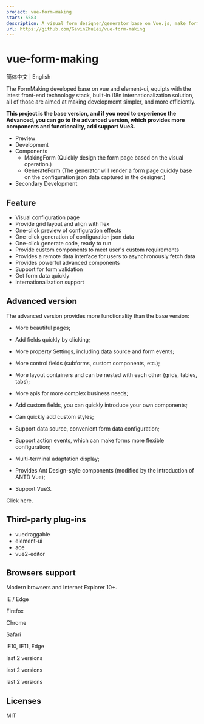 ```yaml
---
project: vue-form-making
stars: 5583
description: A visual form designer/generator base on Vue.js, make form development simple and efficient.（基于Vue的可视化表单设计器，让表单开发简单而高效。）
url: https://github.com/GavinZhuLei/vue-form-making
---
```


vue-form-making
===============

简体中文 | English

The FormMaking developed base on vue and element-ui, equipts with the latest front-end technology stack, built-in i18n internationalization solution, all of those are aimed at making developmemt simpler, and more efficiently.

**This project is the base version, and if you need to experience the Advanced, you can go to the advanced version, which provides more components and functionality, add support Vue3.**

-   Preview
-   Development
-   Components
    -   MakingForm (Quickly design the form page based on the visual operation.)
    -   GenerateForm (The generator will render a form page quickly base on the configuration json data captured in the designer.)
-   Secondary Development

Feature
-------

-   Visual configuration page
-   Provide grid layout and align with flex
-   One-click preview of configuration effects
-   One-click generation of configuration json data
-   One-click generate code, ready to run
-   Provide custom components to meet user's custom requirements
-   Provides a remote data interface for users to asynchronously fetch data
-   Provides powerful advanced components
-   Support for form validation
-   Get form data quickly
-   Internationalization support

Advanced version
----------------

The advanced version provides more functionality than the base version:

-   More beautiful pages;
    
-   Add fields quickly by clicking;
    
-   More property Settings, including data source and form events;
    
-   More control fields (subforms, custom components, etc.);
    
-   More layout containers and can be nested with each other (grids, tables, tabs);
    
-   More apis for more complex business needs;
    
-   Add custom fields, you can quickly introduce your own components;
    
-   Can quickly add custom styles;
    
-   Support data source, convenient form data configuration;
    
-   Support action events, which can make forms more flexible configuration;
    
-   Multi-terminal adaptation display;
    
-   Provides Ant Design-style components (modified by the introduction of ANTD Vue);
    
-   Support Vue3.
    

Click here.

Third-party plug-ins
--------------------

-   vuedraggable
-   element-ui
-   ace
-   vue2-editor

Browsers support
----------------

Modern browsers and Internet Explorer 10+.

  
IE / Edge

  
Firefox

  
Chrome

  
Safari

IE10, IE11, Edge

last 2 versions

last 2 versions

last 2 versions

Licenses
--------

MIT

